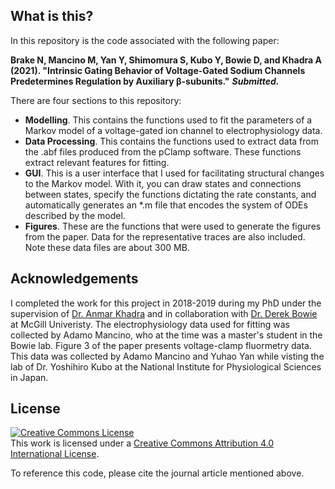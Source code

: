 ## What is this?
In this repository is the code associated with the following paper: 

**Brake N, Mancino M, Yan Y, Shimomura S, Kubo Y, Bowie D, and Khadra A (2021). "Intrinsic Gating Behavior of Voltage-Gated Sodium Channels Predetermines Regulation by Auxiliary β-subunits."** *****Submitted.*****

There are four sections to this repository:
* **Modelling**. This contains the functions used to fit the parameters of a Markov model of a voltage-gated ion channel to electrophysiology data.
* **Data Processing**. This contains the functions used to extract data from the .abf files produced from the pClamp software. These functions extract relevant features for fitting.
* **GUI**. This is a user interface that I used for facilitating structural changes to the Markov model. With it, you can draw states and connections between states, specify the functions dictating the rate constants, and automatically generates an \*.m file that encodes the system of ODEs described by the model.
* **Figures**. These are the functions that were used to generate the figures from the paper. Data for the representative traces are also included. Note these data files are about 300 MB.

## Acknowledgements
I completed the work for this project in 2018-2019 during my PhD under the supervision of [Dr. Anmar Khadra](http://www.medicine.mcgill.ca/physio/khadralab/) and in collaboration with [Dr. Derek Bowie](http://www.medicine.mcgill.ca/pharma/dbowielab/) at McGill Univeristy. The electrophysiology data used for fitting was collected by Adamo Mancino, who at the time was a master's student in the Bowie lab. Figure 3 of the paper presents voltage-clamp fluormetry data. This data was collected by Adamo Mancino and Yuhao Yan while visting the lab of Dr. Yoshihiro Kubo at the National Institute for Physiological Sciences in Japan.

## License
<a rel="license" href="http://creativecommons.org/licenses/by/4.0/"><img alt="Creative Commons License" style="border-width:0" src="https://i.creativecommons.org/l/by/4.0/88x31.png" /></a><br />This work is licensed under a <a rel="license" href="http://creativecommons.org/licenses/by/4.0/">Creative Commons Attribution 4.0 International License</a>.

To reference this code, please cite the journal article mentioned above.
